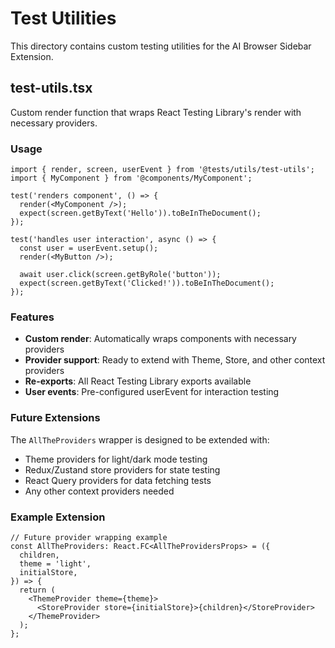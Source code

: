 # Test Utilities

This directory contains custom testing utilities for the AI Browser Sidebar Extension.

## test-utils.tsx

Custom render function that wraps React Testing Library's render with necessary providers.

### Usage

```tsx
import { render, screen, userEvent } from '@tests/utils/test-utils';
import { MyComponent } from '@components/MyComponent';

test('renders component', () => {
  render(<MyComponent />);
  expect(screen.getByText('Hello')).toBeInTheDocument();
});

test('handles user interaction', async () => {
  const user = userEvent.setup();
  render(<MyButton />);

  await user.click(screen.getByRole('button'));
  expect(screen.getByText('Clicked!')).toBeInTheDocument();
});
```

### Features

- **Custom render**: Automatically wraps components with necessary providers
- **Provider support**: Ready to extend with Theme, Store, and other context providers
- **Re-exports**: All React Testing Library exports available
- **User events**: Pre-configured userEvent for interaction testing

### Future Extensions

The `AllTheProviders` wrapper is designed to be extended with:

- Theme providers for light/dark mode testing
- Redux/Zustand store providers for state testing
- React Query providers for data fetching tests
- Any other context providers needed

### Example Extension

```tsx
// Future provider wrapping example
const AllTheProviders: React.FC<AllTheProvidersProps> = ({
  children,
  theme = 'light',
  initialStore,
}) => {
  return (
    <ThemeProvider theme={theme}>
      <StoreProvider store={initialStore}>{children}</StoreProvider>
    </ThemeProvider>
  );
};
```
